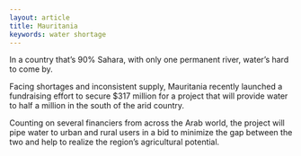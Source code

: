 ```yaml
---
layout: article
title: Mauritania
keywords: water shortage
---
```


In a country that’s 90% Sahara, with only one permanent river, water’s hard to come by.

Facing shortages and inconsistent supply, Mauritania recently launched a fundraising effort to secure $317 million for a project that will provide water to half a million in the south of the arid country.

Counting on several financiers from across the Arab world, the project will pipe water to urban and rural users in a bid to minimize the gap between the two and help to realize the region’s agricultural potential.

